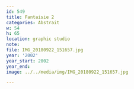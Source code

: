 ```yaml
---
id: 549
title: Fantaisie 2
categories: Abstrait
w: 54
h: 65
location: graphic studio
note:
file: IMG_20180922_151657.jpg
year: '2002'
year_start: 2002
year_end:
image: ../../media/img/IMG_20180922_151657.jpg

---
```

